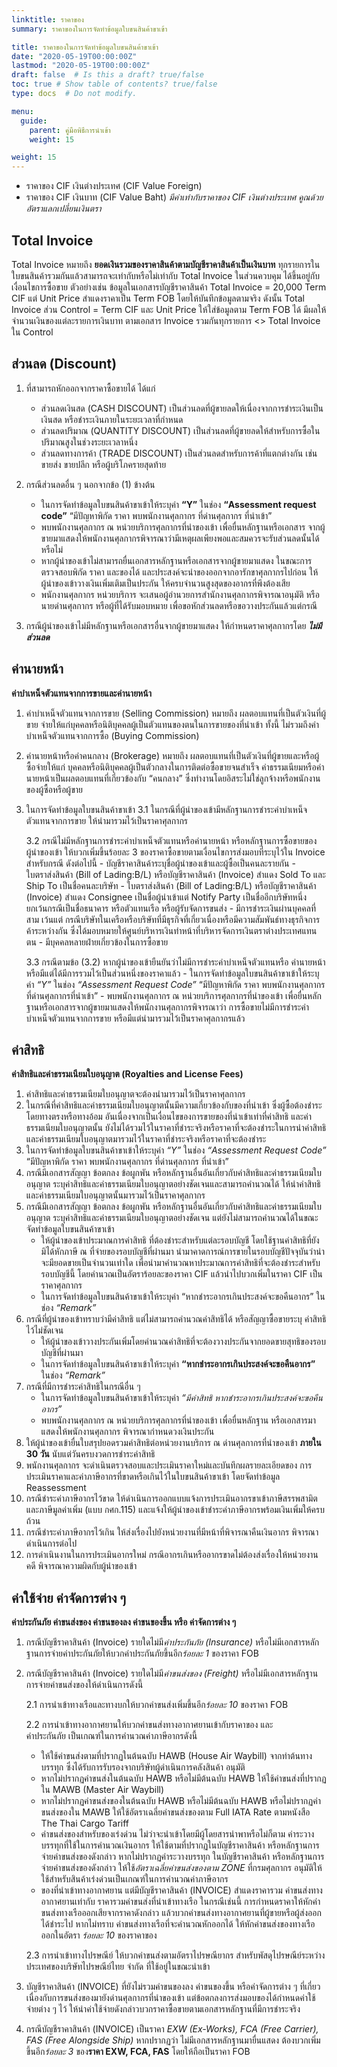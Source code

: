 ```yaml
---
linktitle: ราคาของ
summary: ราคาของในการจัดทำข้อมูลใบขนสินค้าขาเข้า

title: ราคาของในการจัดทำข้อมูลใบขนสินค้าขาเข้า
date: "2020-05-19T00:00:00Z"
lastmod: "2020-05-19T00:00:00Z"
draft: false  # Is this a draft? true/false
toc: true # Show table of contents? true/false
type: docs  # Do not modify.

menu:
  guide:
    parent: คู่มือพิธีการนำเข้า 
    weight: 15

weight: 15
---
```


- ราคาของ CIF เงินต่างประเทศ (CIF Value Foreign) 
- ราคาของ CIF เงินบาท (CIF Value Baht) *มีค่าเท่ากับราคาของ CIF เงินต่างประเทศ คูณด้วยอัตราแลกเปลี่ยนเงินตรา*

## Total Invoice 

Total Invoice หมายถึง **ยอดเงินรวมของราคาสินค้าตามบัญชีราคาสินค้าเป็นเงินบาท** 
ทุกรายการในใบขนสินค้ารวมกันแล้วสามารถจะเท่ากับหรือไม่เท่ากับ Total Invoice ในส่วนควบคุม ได้ขึ้นอยู่กับ เงื่อนไขการซื้อขาย ตัวอย่างเช่น  ข้อมูลในเอกสารบัญชีราคาสินค้า Total Invoice = 20,000 Term CIF แต่ Unit Price สำแดงราคาเป็น Term FOB โดยให้บันทึกข้อมูลตามจริง ดังนั้น Total Invoice ส่วน Control = Term CIF และ Unit Price ให้ใส่ข้อมูลตาม Term FOB ได้ มีผลให้ จำนวนเงินของแต่ละรายการเงินบาท ตามเอกสาร Invoice  รวมกันทุกรายการ <> Total Invoice ใน Control

## ส่วนลด (Discount) 

1. ที่สามารถหักออกจากราคาซื้อขายได้ ได้แก่
   - ส่วนลดเงินสด  (CASH DISCOUNT)  เป็นส่วนลดที่ผู้ขายลดให้เนื่องจากการชำระเงินเป็นเงินสด หรือชำระเงินภายในระยะเวลาที่กำหนด 
   -  ส่วนลดปริมาณ (QUANTITY DISCOUNT) เป็นส่วนลดที่ผู้ขายลดให้สำหรับการซื้อในปริมาณสูงในช่วงระยะเวลาหนึ่ง 
   - ส่วนลดทางการค้า (TRADE DISCOUNT) เป็นส่วนลดสำหรับการค้าที่แตกต่างกัน เช่น ขายส่ง ขายปลีก หรือผู้บริโภครายสุดท้าย 
	
2. กรณีส่วนลดอื่น ๆ นอกจากข้อ (1) ข้างต้น 
   -  ในการจัดทำข้อมูลใบขนสินค้าขาเข้าให้ระบุค่า **“Y”** ในช่อง **“Assessment request code”** “มีปัญหาพิกัด ราคา พบพนักงานศุลกากร ที่ด่านศุลกากร ที่นำเข้า” 
	- พบพนักงานศุลกากร ณ หน่วยบริการศุลกากรที่นำของเข้า เพื่อยื่นหลักฐานหรือเอกสาร จากผู้ขายมาแสดงให้พนักงานศุลกากรพิจารณาว่ามีเหตุผลเพียงพอและสมควรจะรับส่วนลดนั้นได้หรือไม่ 
	- หากผู้นำของเข้าไม่สามารถยื่นเอกสารหลักฐานหรือเอกสารจากผู้ขายมาแสดง ในขณะการตรวจสอบพิกัด ราคา และของได้ และประสงค์จะนำของออกจากอารักขาศุลกากรไปก่อน  ให้ผู้นำของเข้าวางเงินเพิ่มเติมเป็นประกัน ให้ครบจำนวนสูงสุดของอากรที่พึงต้องเสีย
	- พนักงานศุลกากร หน่วยบริการ จะเสนอผู้อำนวยการสำนักงานศุลกากรพิจารณาอนุมัติ หรือนายด่านศุลกากร หรือผู้ที่ได้รับมอบหมาย เพื่อขอหักส่วนลดหรือขอวางประกันแล้วแต่กรณี
	 
3. กรณีผู้นำของเข้าไม่มีหลักฐานหรือเอกสารอื่นจากผู้ขายมาแสดง ให้กำหนดราคาศุลกากรโดย _**ไม่มีส่วนลด**_

## ค่านายหน้า

**ค่าบำเหน็จตัวแทนจากการขายและค่านายหน้า**

1. ค่าบำเหน็จตัวแทนจากการขาย (Selling Commission) หมายถึง ผลตอบแทนที่เป็นตัวเงินที่ผู้ขาย จ่ายให้แก่บุคคลหรือนิติบุคคลผู้เป็นตัวแทนของตนในการขายของที่นำเข้า ทั้งนี้ ไม่รวมถึงค่าบำเหน็จตัวแทนจากการซื้อ (Buying Commission)

2. ค่านายหน้าหรือค่าคนกลาง (Brokerage) หมายถึง ผลตอบแทนที่เป็นตัวเงินที่ผู้ขายและหรือผู้ซื้อจ่ายให้แก่ บุคคลหรือนิติบุคคลผู้เป็นตัวกลางในการติดต่อซื้อขายจนสำเร็จ ค่าธรรมเนียมหรือค่านายหน้าเป็นผลตอบแทนที่เกี่ยวข้องกับ “คนกลาง” ซึ่งทำงานโดยอิสระไม่ใช่ลูกจ้างหรือพนักงานของผู้ซื้อหรือผู้ขาย 

3. ในการจัดทำข้อมูลใบขนสินค้าขาเข้า
	3.1 ในกรณีที่ผู้นำของเข้ามีหลักฐานการชำระค่าบำเหน็จตัวแทนจากการขาย ให้นำมารวมไว้เป็นราคาศุลกากร
	
	3.2 กรณีไม่มีหลักฐานการชำระค่าบำเหน็จตัวแทนหรือค่านายหน้า หรือหลักฐานการซื้อขายของผู้นำของเข้า ให้บวกเพิ่มขึ้นร้อยละ 3 ของราคาซื้อขายตามเงื่อนไขการส่งมอบที่ระบุไว้ใน Invoice สำหรับกรณี ดังต่อไปนี้ 
		- บัญชีราคาสินค้าระบุชื่อผู้นำของเข้าและผู้ซื้อเป็นคนละรายกัน 
		- ใบตราส่งสินค้า (Bill of Lading:B/L) หรือบัญชีราคาสินค้า (Invoice) สำแดง Sold To และ Ship To เป็นชื่อคนละบริษัท
		- ใบตราส่งสินค้า (Bill of Lading:B/L) หรือบัญชีราคาสินค้า (Invoice) สำแดง Consignee เป็นชื่อผู้นำเข้าแต่ Notify Party เป็นชื่ออีกบริษัทหนึ่ง ยกเว้นกรณีเป็นชื่อธนาคาร หรือตัวแทนเรือ หรือผู้รับจัดการขนส่ง
		- มีการชำระเงินผ่านบุคคลที่สาม เว้นแต่ กรณีบริษัทในเครือหรือบริษัทที่มีธุรกิจที่เกี่ยวเนื่องหรือมีความสัมพันธ์ทางธุรกิจการค้าระหว่างกัน ซึ่งได้มอบหมายให้ศูนย์บริหารเงินทำหน้าที่บริหารจัดการเงินตราต่างประเทศแทนตน
		- มีบุคคลหลายฝ่ายเกี่ยวข้องในการซื้อขาย
		
	3.3 กรณีตามข้อ (3.2) หากผู้นำของเข้ายืนยันว่าไม่มีการชำระค่าบำเหน็จตัวแทนหรือ
ค่านายหน้า หรือมีแต่ได้มีการรวมไว้เป็นส่วนหนึ่งของราคาแล้ว 
		-  ในการจัดทำข้อมูลใบขนสินค้าขาเข้าให้ระบุค่า *“Y”* ในช่อง *“Assessment Request Code”* “มีปัญหาพิกัด ราคา พบพนักงานศุลกากร ที่ด่านศุลกากรที่นำเข้า” 
		- พบพนักงานศุลกากร ณ หน่วยบริการศุลกากรที่นำของเข้า เพื่อยื่นหลักฐานหรือเอกสารจากผู้ขายมาแสดงให้พนักงานศุลกากรพิจารณาว่า การซื้อขายไม่มีการชำระค่าบำเหน็จตัวแทนจากการขาย หรือมีแต่นำมารวมไว้เป็นราคาศุลกากรแล้ว

## ค่าสิทธิ

**ค่าสิทธิและค่าธรรมเนียมใบอนุญาต (Royalties and License Fees)**

1. ค่าสิทธิและค่าธรรมเนียมใบอนุญาตจะต้องนำมารวมไว้เป็นราคาศุลกากร 
2. ในกรณีที่ค่าสิทธิและค่าธรรมเนียมใบอนุญาตนั้นมีความเกี่ยวข้องกับของที่นำเข้า ซึ่งผู้ซื้อต้องชำระโดยทางตรงหรือทางอ้อม อันเนื่องจากเป็นเงื่อนไขของการขายของที่นำเข้าเท่าที่ค่าสิทธิ และค่าธรรมเนียมใบอนุญาตนั้น ยังไม่ได้รวมไว้ในราคาที่ชำระจริงหรือราคาที่จะต้องชำระในการนำค่าสิทธิ และค่าธรรมเนียมใบอนุญาตมารวมไว้ในราคาที่ชำระจริงหรือราคาที่จะต้องชำระ
3. ในการจัดทำข้อมูลใบขนสินค้าขาเข้าให้ระบุค่า *“Y”* ในช่อง *“Assessment Request Code”* “มีปัญหาพิกัด ราคา พบพนักงานศุลกากร ที่ด่านศุลกากร ที่นำเข้า”
4. กรณีมีเอกสารสัญญา ข้อตกลง ข้อผูกพัน หรือหลักฐานอื่นอันเกี่ยวกับค่าสิทธิและค่าธรรมเนียมใบอนุญาต ระบุค่าสิทธิและค่าธรรมเนียมใบอนุญาตอย่างชัดเจนและสามารถคำนวณได้ ให้นำค่าสิทธิ และค่าธรรมเนียมใบอนุญาตนั้นมารวมไว้เป็นราคาศุลกากร
5. กรณีมีเอกสารสัญญา ข้อตกลง ข้อผูกพัน หรือหลักฐานอื่นอันเกี่ยวกับค่าสิทธิและค่าธรรมเนียมใบอนุญาต ระบุค่าสิทธิและค่าธรรมเนียมใบอนุญาตอย่างชัดเจน แต่ยังไม่สามารถคำนวณได้ในขณะจัดทำข้อมูลใบขนสินค้าขาเข้า 
	- ให้ผู้นำของเข้าประมาณการค่าสิทธิ ที่ต้องชำระสำหรับแต่ละรอบบัญชี โดยใช้ฐานค่าสิทธิที่ยังมิได้หักภาษี ณ ที่จ่ายของรอบบัญชีที่ผ่านมา นำมาคาดการณ์การขายในรอบบัญชีปัจจุบันว่าน่าจะมียอดขายเป็นจำนวนเท่าใด เพื่อนำมาคำนวณหาประมาณการค่าสิทธิที่จะต้องชำระสำหรับรอบบัญชีนี้ โดยคำนวณเป็นอัตราร้อยละของราคา CIF แล้วนำไปบวกเพิ่มในราคา CIF เป็นราคาศุลกากร 
	-  ในการจัดทำข้อมูลใบขนสินค้าขาเข้าให้ระบุค่า “หากชำระอากรเกินประสงค์จะขอคืนอากร” ในช่อง *“Remark”*
6. กรณีที่ผู้นำของเข้าทราบว่ามีค่าสิทธิ แต่ไม่สามารถคำนวณค่าสิทธิได้ หรือสัญญาซื้อขายระบุ
ค่าสิทธิไว้ไม่ชัดเจน 
   - ให้ผู้นำของเข้าวางประกันเพิ่มโดยคำนวณค่าสิทธิที่จะต้องวางประกันจากยอดขายสุทธิของรอบบัญชีที่ผ่านมา
   -  ในการจัดทำข้อมูลใบขนสินค้าขาเข้าให้ระบุค่า **“หากชำระอากรเกินประสงค์จะขอคืนอากร”** ในช่อง *“Remark”* 
7. กรณีที่มีการชำระค่าสิทธิในกรณีอื่น ๆ 
	-  ในการจัดทำข้อมูลใบขนสินค้าขาเข้าให้ระบุค่า *“มีค่าสิทธิ หากชำระอากรเกินประสงค์จะขอคืนอากร”*	
	-  พบพนักงานศุลกากร ณ หน่วยบริการศุลกากรที่นำของเข้า เพื่อยื่นหลักฐาน หรือเอกสารมาแสดงให้พนักงานศุลกากร พิจารณากำหนดวงเงินประกัน 
8. ให้ผู้นำของเข้ายื่นใบสรุปยอดรวมค่าสิทธิต่อหน่วยงานบริการ ณ ด่านศุลกากรที่นำของเข้า **ภายใน 30 วัน** นับแต่วันครบงวดการชำระค่าสิทธิ 
9. พนักงานศุลกากร จะดำเนินตรวจสอบและประเมินราคาใหม่และบันทึกผลรายละเอียดของ
การประเมินราคาและค่าภาษีอากรที่ขาดหรือเกินไว้ในใบขนสินค้าขาเข้า โดยจัดทำข้อมูล Reassessment
10. กรณีชำระค่าภาษีอากรไว้ขาด ให้ดำเนินการออกแบบแจ้งการประเมินอากรขาเข้าภาษีสรรพสามิตและภาษีมูลค่าเพิ่ม (แบบ กศก.115) และแจ้งให้ผู้นำของเข้าชำระค่าภาษีอากรพร้อมเงินเพิ่มให้ครบถ้วน
11. กรณีชำระค่าภาษีอากรไว้เกิน ให้ส่งเรื่องไปยังหน่วยงานที่มีหน้าที่พิจารณาคืนเงินอากร พิจารณาดำเนินการต่อไป
12. การดำเนินงานในการประเมินอากรใหม่ กรณีอากรเกินหรืออากรขาดไม่ต้องส่งเรื่องให้หน่วยงานคดี พิจารณาความผิดกับผู้นำของเข้า

## ค่าใช้จ่าย ค่าจัดการต่าง ๆ

**ค่าประกันภัย ค่าขนส่งของ ค่าขนของลง ค่าขนของขึ้น หรือ ค่าจัดการต่าง ๆ**

1. กรณีบัญชีราคาสินค้า (Invoice) รายใดไม่มี*ค่าประกันภัย (Insurance)* หรือไม่มีเอกสารหลักฐานการจ่ายค่าประกันภัยให้บวกค่าประกันภัยขึ้นอีก*ร้อยละ 1* ของราคา FOB

2. กรณีบัญชีราคาสินค้า (Invoice) รายใดไม่มี*ค่าขนส่งของ (Freight)* หรือไม่มีเอกสารหลักฐานการจ่ายค่าขนส่งของให้ดำเนินการดังนี้

	2.1 การนำเข้าทางเรือและทางบกให้บวกค่าขนส่งเพิ่มขึ้นอีก*ร้อยละ 10* ของราคา FOB

	2.2 การนำเข้าทางอากาศยานให้บวกค่าขนส่งทางอากาศยานเข้ากับราคาของ และ  
ค่าประกันภัย เป็นเกณฑ์ในการคำนวณค่าภาษีอากรดังนี้

	- ให้ใช้ค่าขนส่งตามที่ปรากฏในต้นฉบับ HAWB  (House Air Waybill) จากท่าต้นทางบรรทุก ซึ่งได้รับการรับรองจากบริษัทผู้ดำเนินการคลังสินค้า อนุมัติ
	- หากไม่ปรากฏค่าขนส่งในต้นฉบับ HAWB หรือไม่มีต้นฉบับ HAWB ให้ใช้ค่าขนส่งที่ปรากฏใน MAWB  (Master Air Waybill)
	- หากไม่ปรากฏค่าขนส่งของในต้นฉบับ HAWB หรือไม่มีต้นฉบับ HAWB หรือไม่ปรากฏค่าขนส่งของใน MAWB ให้ใช้อัตราเฉลี่ยค่าขนส่งของตาม Full IATA Rate ตามหนังสือ The Thai Cargo Tariff
	- ค่าขนส่งของสำหรับของเร่งด่วน ไม่ว่าจะนำเข้าโดยมีผู้โดยสารนำพาหรือไม่ก็ตาม ค่าระวางบรรทุกที่ใช้ในการคำนวณเงินอากร  ให้ใช้ตามที่ปรากฏในบัญชีราคาสินค้า  หรือหลักฐานการจ่ายค่าขนส่งของดังกล่าว หากไม่ปรากฏค่าระวางบรรทุก ในบัญชีราคาสินค้า หรือหลักฐานการจ่ายค่าขนส่งของดังกล่าว  ให้ใช้*อัตราเฉลี่ยค่าขนส่งของตาม ZONE* ที่กรมศุลกากร อนุมัติให้ใช้สำหรับสินค้าเร่งด่วนเป็นเกณฑ์ในการคำนวณค่าภาษีอากร
	- ของที่นำเข้าทางอากาศยาน แต่มีบัญชีราคาสินค้า (INVOICE) สำแดงราคารวม  ค่าขนส่งทางอากาศยานเท่ากับ ราคารวมค่าขนส่งที่นำเข้าทางเรือ ในกรณีเช่นนี้ การกำหนดราคาให้หักค่าขนส่งทางเรือออกเสียจากราคาดังกล่าว แล้วบวกค่าขนส่งทางอากาศยานที่ผู้ขายหรือผู้ส่งออกได้ชำระไป หากไม่ทราบ ค่าขนส่งทางเรือที่จะคำนวณหักออกได้ ให้หักค่าขนส่งของทางเรือออกในอัตรา *ร้อยละ 10* ของราคาของ

	2.3 การนำเข้าทางไปรษณีย์ ให้บวกค่าขนส่งตามอัตราไปรษณียากร สำหรับพัสดุไปรษณีย์ระหว่างประเทศของบริษัทไปรษณีย์ไทย จำกัด ที่ใช้อยู่ในขณะนำเข้า

3. บัญชีราคาสินค้า (INVOICE) ที่ยังไม่รวมค่าขนของลง ค่าขนของขึ้น หรือค่าจัดการต่าง ๆ ที่เกี่ยวเนื่องกับการขนส่งของมายังด่านศุลกากรที่นำของเข้า  แต่ข้อตกลงการส่งมอบของได้กำหนดค่าใช้จ่ายต่าง ๆ  ไว้ ให้นำค่าใช้จ่ายดังกล่าวบวกราคาซื้อขายตามเอกสารหลักฐานที่มีการชำระจริง

4. กรณีบัญชีราคาสินค้า (INVOICE) เป็นราคา *EXW (Ex-Works), FCA (Free Carrier), FAS (Free Alongside Ship)* หากปรากฏว่า ไม่มีเอกสารหลักฐานมายื่นแสดง ต้องบวกเพิ่มขึ้นอีก*ร้อยละ 3* ของ**ราคา EXW, FCA, FAS** โดยให้ถือเป็นราคา FOB

